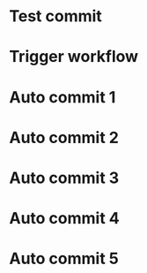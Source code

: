 # Test commit
# Trigger workflow
# Auto commit 1
# Auto commit 2
# Auto commit 3
# Auto commit 4
# Auto commit 5

